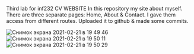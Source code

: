 Third lab for inf232
CV WEBSITE
In this repository my site about myself. 
There are three separate pages: Home, About & Contact.
I gave them access from different routes.
Uploaded it to github & made some commits.

![Снимок экрана 2021-02-21 в 19 49 46](https://user-images.githubusercontent.com/78728388/108627424-bfa71980-747f-11eb-940c-cd2be9335167.png)
![Снимок экрана 2021-02-21 в 19 50 11](https://user-images.githubusercontent.com/78728388/108627433-c6359100-747f-11eb-995b-293b515f3db1.png)
![Снимок экрана 2021-02-21 в 19 50 29](https://user-images.githubusercontent.com/78728388/108627438-cafa4500-747f-11eb-89ac-16f29ce351b8.png)

